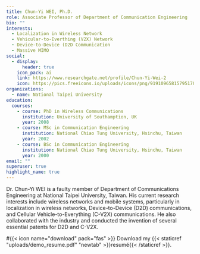 ```yaml
---
title: Chun-Yi WEI, Ph.D.
role: Associate Professor of Department of Communication Engineering
bio: ""
interests:
  - Localization in Wireless Network
  - Vehicular-to-Everthing (V2X) Network
  - Device-to-Device (D2D Communication
  - Massive MIMO
social:
  - display:
      header: true
    icon_pack: ai
    link: https://www.researchgate.net/profile/Chun-Yi-Wei-2
    icon: https://pics.freeicons.io/uploads/icons/png/9191096581579517872-512.png
organizations:
  - name: National Taipei University
education:
  courses:
    - course: PhD in Wireless Communications
      institution: University of Southamption, UK
      year: 2008
    - course: MSc in Communication Engineering
      institution: National Chiao Tung University, Hsinchu, Taiwan
      year: 2002
    - course: BSc in Communication Engineering
      institution: National Chiao Tung University, Hsinchu, Taiwan
      year: 2000
email: ""
superuser: true
highlight_name: true
---
```


Dr. Chun-Yi WEI is a faulty member of Department of Communications Engineering at National Taipei University, Taiwan. His current research interests include wireless networks and mobile systems, particularly in localization in wireless  networks, Device-to-Device (D2D) communications, and Cellular Vehicle-to-Everything (C-V2X) communications. He also collaborated with the industry and conducted the invention of several essential patents for D2D and C-V2X. 

#{{< icon name="download" pack="fas" >}} Download my {{< staticref "uploads/demo_resume.pdf" "newtab" >}}resumé{{< /staticref >}}.
